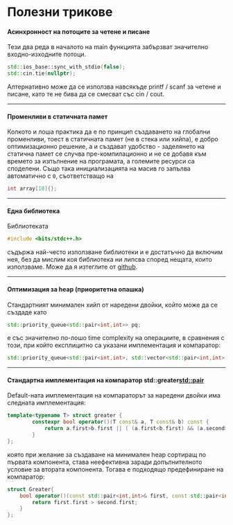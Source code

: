 # Полезни трикове

#### Асинхронност на потоците за четене и писане

Тези два реда в началото на main функцията забързват значително входно-изходните потоци.
```c++
std::ios_base::sync_with_stdio(false);
std::cin.tie(nullptr);
```
Алтернативно може да се използва навсякъде printf / scanf за четене и писане, като те не бива да се смесват със cin / cout.

---

#### Променливи в статичната памет
Колкото и лоша практика да е по принцип създаването на глобални променливи, тоест в статичната памет (не в стека или хийпа), е добро оптимизационно решение, а и създават удобство - заделянето на статична памет се случва пре-компилационно и не се добавя към времето за изпълнение на програмата, а големите ресурси са споделени.
Също така инициализацията на масив го запълва автоматично с `0`, съответстващо на
```c++
int array[10]{};
```

---

#### Една библиотека
Библиотеката 
```c++
#include <bits/stdc++.h>
```
съдържа най-често използване библиотеки и е достатъчно да включим нея, без да мислим коя библиотека ни липсва според нещата, които използваме. Може да я изтеглите от [github](<https://github.com/tekfyl/bits-stdc-.h-for-mac/blob/master/stdc%2B%2B.h>).

---

#### Оптимизация за heap (приоритетна опашка)
Стандартният минимален хийп от наредени двойки, който може да се създаде като
```c++
std::priority_queue<std::pair<int,int>> pq;
```
е със значително по-лошо time complexity на операциите, в сравнения с този, при който експлицитно са указани имплементация и компаратор:
```c++
std::priority_queue<std::pair<int,int>, std::vector<std::pair<int,int>, std::greater<std::pair<int,int>>> pq;
```

---

#### Стандартна имплементация на компаратор std::greater<std::pair>
Default-ната имплементация на компараторът за наредени двойки има следната имплементация:
```c++
template<typename T> struct greater {
        constexpr bool operator()(T const& a, T const& b) const {
            return a.first>b.first || ( (a.first<b.first) && (a.second>b.second));
        }
};
```
която при желание за създаване на минимален heap сортиращ по първата компонента, става неефективна заради допълнителното условие за втората компонента. Тогава е подходящо предефиниране на компаратор:
```c++
struct Greater{
    bool operator()(const std::pair<int,int>& first, const std::pair<int,int>& second ) const {
        return first.first > second.first;
    }
};
```

